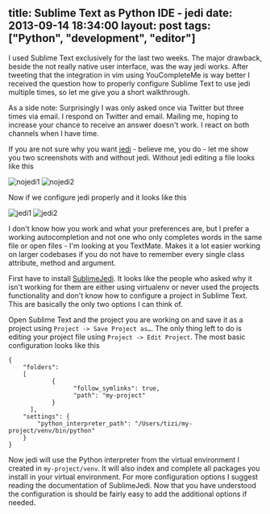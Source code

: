 title: Sublime Text as Python IDE - jedi
date: 2013-09-14 18:34:00
layout: post
tags: ["Python", "development", "editor"]
---
I used Sublime Text exclusively for the last two weeks. The major drawback, beside the not really native user interface, was the way jedi works. After tweeting that the integration in vim using YouCompleteMe is way better I received the question how to properly configure Sublime Text to use jedi multiple times, so let me give you a short walkthrough.
<!--MORE-->

As a side note: Surprisingly I was only asked once via Twitter but three times via email. I respond on Twitter and email. Mailing me, hoping to increase your chance to receive an answer doesn't work. I react on both channels when I have time.

If you are not sure why you want [jedi][jedi] - believe me, you do - let me show you two screenshots with and without jedi. Without jedi editing a file looks like this

![nojedi1][nojedi1]
![nojedi2][nojedi2]

Now if we configure jedi properly and it looks like this

![jedi1][jedi1]
![jedi2][jedi2]

I don't know how you work and what your preferences are, but I prefer a working autocompletion and not one who only completes words in the same file or open files - I'm looking at you TextMate. Makes it a lot easier working on larger codebases if you do not have to remember every single class attribute, method and argument.

First have to install [SublimeJedi][sj]. It looks like the people who asked why it isn't working for them are either using virtualenv or never used the projects functionality and don't know how to configure a project in Sublime Text. This are basically the only two options I can think of.

Open Sublime Text and the project you are working on and save it as a project using `Project -> Save Project as…`. The only thing left to do is editing your project file using `Project -> Edit Project`. The most basic configuration looks like this

    {
        "folders":
        [
		        {
			          "follow_symlinks": true,
			          "path": "my-project"
		        }
	      ],
        "settings": {
            "python_interpreter_path": "/Users/tizi/my-project/venv/bin/python"
        }
    }

Now jedi will use the Python interpreter from the virtual environment I created in `my-project/venv`. It will also index and complete all packages you install in your virtual environment. For more configuration options I suggest reading the documentation of SublimeJedi. Now that you have understood the configuration is should be fairly easy to add the additional options if needed.

[jedi]: https://github.com/davidhalter/jedi
[nojedi1]: nojedi1.gif
[nojedi2]: nojedi2.gif
[jedi1]: jedi1.gif
[jedi2]: jedi2.gif
[sj]: https://github.com/srusskih/SublimeJEDI
